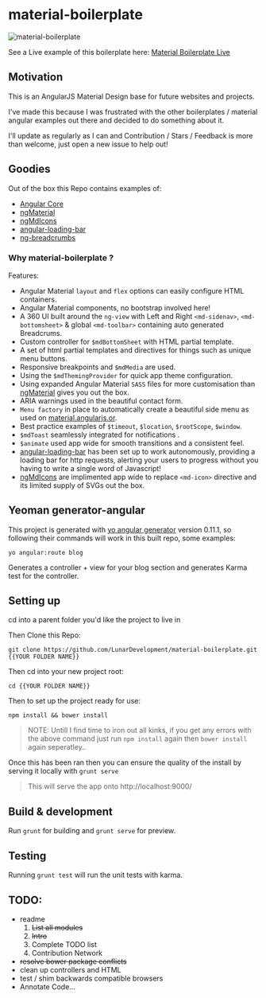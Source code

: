 # material-boilerplate

![material-boilerplate](http://lunar-development.co.uk/Projects/material-boilerplate/example.png)

See a Live example of this boilerplate here: [Material Boilerplate Live](http://lunar-development.co.uk/Projects/material-boilerplate/#/) 

## Motivation 

This is an AngularJS Material Design base for future websites and projects. 

I've made this because I was frustrated with the other boilerplates / material angular examples out there and decided to do something about it. 

I'll update as regularly as I can and Contribution / Stars / Feedback is more than welcome, just open a new issue to help out! 

## Goodies

Out of the box this Repo contains examples of: 

- [Angular Core]( https://docs.angularjs.org/api )
- [ngMaterial]( https://github.com/angular/material )
- [ngMdIcons]( https://github.com/klarsys/angular-material-icons )
- [angular-loading-bar]( https://github.com/chieffancypants/angular-loading-bar )
- [ng-breadcrumbs]( https://github.com/ianwalter/ng-breadcrumbs )

### Why material-boilerplate ?

Features: 

*  Angular Material `layout` and `flex` options can easily configure HTML containers.
*  Angular Material components, no bootstrap involved here! 
*  A 360 UI built around the `ng-view` with Left and Right `<md-sidenav>`, `<md-bottomsheet>` & global `<md-toolbar>` containing auto generated Breadcrums.
*  Custom controller for `$mdBottomSheet` with HTML partial template.
*  A set of html partial templates and directives for things such as unique menu buttons.
*  Responsive breakpoints and `$mdMedia` are used.
*  Using the `$mdThemingProvider` for quick app theme configuration.
*  Using expanded Angular Material `SASS` files for more customisation than [ngMaterial]( https://github.com/angular/material ) gives you out the box.
*  ARIA warnings used in the beautiful contact form.
*  `Menu factory` in place to automatically create a beautiful side menu as used on [material.angularjs.or](https://material.angularjs.org/latest/#/getting-started).
* Best practice examples of `$timeout`, `$location`, `$rootScope`, `$window`.
* `$mdToast` seamlessly integrated for notifications .
* `$animate` used app wide for smooth transitions and a consistent feel. 
*  [angular-loading-bar]( https://github.com/chieffancypants/angular-loading-bar ) has been set up to work autonomously, providing a loading bar for http requests, alerting your users to progress without you having to write a single word of Javascript! 
*  [ngMdIcons]( https://github.com/klarsys/angular-material-icons ) are implimented app wide to replace `<md-icon>` directive and its limited supply of SVGs out the box. 

## Yeoman generator-angular 
This project is generated with [yo angular generator](https://github.com/yeoman/generator-angular)
version 0.11.1, so following their commands will work in this built repo, some examples:

```
yo angular:route blog 
```
Generates a controller + view for your blog section and generates Karma test for the controller. 

## Setting up

cd into a parent folder you'd like the project to live in

Then Clone this Repo: 
```
git clone https://github.com/LunarDevelopment/material-boilerplate.git {{YOUR FOLDER NAME}}

```
Then cd into your new project root: 
```
cd {{YOUR FOLDER NAME}}
```
Then to set up the project ready for use:  
```
npm install && bower install
```
> NOTE: Untill I find time to iron out all kinks, if you get any errors with the above command just run `npm install` again then `bower install` again seperatley.. 

Once this has been ran then you can ensure the quality of the install by serving it locally with `grunt serve`
>This will serve the app onto http://localhost:9000/

## Build & development

Run `grunt` for building and `grunt serve` for preview.

## Testing

Running `grunt test` will run the unit tests with karma.

## TODO: 
- readme 
  1. ~~List all modules~~ 
  2. ~~Intro~~
  3. Complete TODO list 
  4. Contribution Network
- ~~resolve bower package conflicts~~
- clean up controllers and HTML 
- test / shim backwards compatible browsers 
- Annotate Code... 